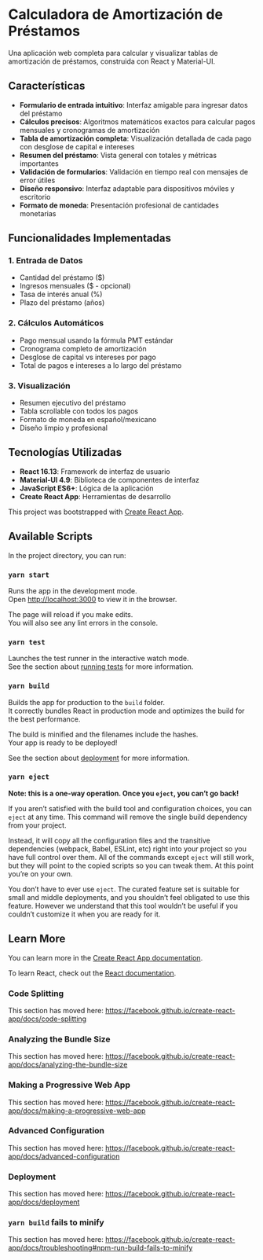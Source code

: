 # Calculadora de Amortización de Préstamos

Una aplicación web completa para calcular y visualizar tablas de amortización de préstamos, construida con React y Material-UI.

## Características

- **Formulario de entrada intuitivo**: Interfaz amigable para ingresar datos del préstamo
- **Cálculos precisos**: Algoritmos matemáticos exactos para calcular pagos mensuales y cronogramas de amortización
- **Tabla de amortización completa**: Visualización detallada de cada pago con desglose de capital e intereses
- **Resumen del préstamo**: Vista general con totales y métricas importantes
- **Validación de formularios**: Validación en tiempo real con mensajes de error útiles
- **Diseño responsivo**: Interfaz adaptable para dispositivos móviles y escritorio
- **Formato de moneda**: Presentación profesional de cantidades monetarias

## Funcionalidades Implementadas

### 1. Entrada de Datos
- Cantidad del préstamo ($)
- Ingresos mensuales ($ - opcional)
- Tasa de interés anual (%)
- Plazo del préstamo (años)

### 2. Cálculos Automáticos
- Pago mensual usando la fórmula PMT estándar
- Cronograma completo de amortización
- Desglose de capital vs intereses por pago
- Total de pagos e intereses a lo largo del préstamo

### 3. Visualización
- Resumen ejecutivo del préstamo
- Tabla scrollable con todos los pagos
- Formato de moneda en español/mexicano
- Diseño limpio y profesional

## Tecnologías Utilizadas

- **React 16.13**: Framework de interfaz de usuario
- **Material-UI 4.9**: Biblioteca de componentes de interfaz
- **JavaScript ES6+**: Lógica de la aplicación
- **Create React App**: Herramientas de desarrollo

This project was bootstrapped with [Create React App](https://github.com/facebook/create-react-app).

## Available Scripts

In the project directory, you can run:

### `yarn start`

Runs the app in the development mode.<br />
Open [http://localhost:3000](http://localhost:3000) to view it in the browser.

The page will reload if you make edits.<br />
You will also see any lint errors in the console.

### `yarn test`

Launches the test runner in the interactive watch mode.<br />
See the section about [running tests](https://facebook.github.io/create-react-app/docs/running-tests) for more information.

### `yarn build`

Builds the app for production to the `build` folder.<br />
It correctly bundles React in production mode and optimizes the build for the best performance.

The build is minified and the filenames include the hashes.<br />
Your app is ready to be deployed!

See the section about [deployment](https://facebook.github.io/create-react-app/docs/deployment) for more information.

### `yarn eject`

**Note: this is a one-way operation. Once you `eject`, you can’t go back!**

If you aren’t satisfied with the build tool and configuration choices, you can `eject` at any time. This command will remove the single build dependency from your project.

Instead, it will copy all the configuration files and the transitive dependencies (webpack, Babel, ESLint, etc) right into your project so you have full control over them. All of the commands except `eject` will still work, but they will point to the copied scripts so you can tweak them. At this point you’re on your own.

You don’t have to ever use `eject`. The curated feature set is suitable for small and middle deployments, and you shouldn’t feel obligated to use this feature. However we understand that this tool wouldn’t be useful if you couldn’t customize it when you are ready for it.

## Learn More

You can learn more in the [Create React App documentation](https://facebook.github.io/create-react-app/docs/getting-started).

To learn React, check out the [React documentation](https://reactjs.org/).

### Code Splitting

This section has moved here: https://facebook.github.io/create-react-app/docs/code-splitting

### Analyzing the Bundle Size

This section has moved here: https://facebook.github.io/create-react-app/docs/analyzing-the-bundle-size

### Making a Progressive Web App

This section has moved here: https://facebook.github.io/create-react-app/docs/making-a-progressive-web-app

### Advanced Configuration

This section has moved here: https://facebook.github.io/create-react-app/docs/advanced-configuration

### Deployment

This section has moved here: https://facebook.github.io/create-react-app/docs/deployment

### `yarn build` fails to minify

This section has moved here: https://facebook.github.io/create-react-app/docs/troubleshooting#npm-run-build-fails-to-minify
